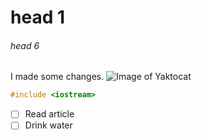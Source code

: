 # head 1
###### head 6
I made some changes.
![Image of Yaktocat](https://octodex.github.com/images/yaktocat.png)

``` c++
#include <iostream>
```
- [ ] Read article
- [ ] Drink water
